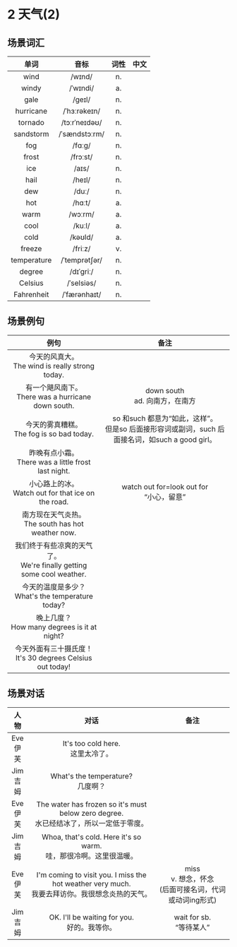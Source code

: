 # 2 天气(2)

## 场景词汇

|    单词     |     音标      | 词性 | 中文 |
| :---------: | :-----------: | :--: | :--: |
|    wind     |    /wɪnd/     |  n.  |      |
|    windy    |   /ˈwɪndi/    |  a.  |      |
|    gale     |    /ɡeɪl/     |  n.  |      |
|  hurricane  | /ˈhɜːrəkeɪn/  |  n.  |      |
|   tornado   | /tɔːrˈneɪdəʊ/ |  n.  |      |
|  sandstorm  | /ˈsændstɔːrm/ |  n.  |      |
|     fog     |    /fɑːɡ/     |  n.  |      |
|    frost    |   /frɔːst/    |  n.  |      |
|     ice     |     /aɪs/     |  n.  |      |
|    hail     |    /heɪl/     |  n.  |      |
|     dew     |     /duː/     |  n.  |      |
|     hot     |    /hɑːt/     |  a.  |      |
|    warm     |    /wɔːrm/    |  a.  |      |
|    cool     |    /kuːl/     |  a.  |      |
|    cold     |    /kəʊld/    |  a.  |      |
|   freeze    |    /friːz/    |  v.  |      |
| temperature | /ˈtemprətʃər/ |  n.  |      |
|   degree    |   /dɪˈɡriː/   |  n.  |      |
|   Celsius   |  /ˈselsiəs/   |  n.  |      |
| Fahrenheit  | /ˈfærənhaɪt/  |  n.  |      |

## 场景例句

|                             例句                             |                             备注                             |
| :----------------------------------------------------------: | :----------------------------------------------------------: |
|     今天的风真大。<br />The wind is really strong today.     |                                                              |
|   有一个飓风南下。<br />There was a hurricane down south.    |              down south<br />ad. 向南方，在南方              |
|        今天的雾真糟糕。<br />The fog is so bad today.        | so 和such 都意为“如此，这样”。<br />但是so 后面接形容词或副词，such 后面接名词，如such a good girl。 |
|   昨晚有点小霜。<br />There was a little frost last night.   |                                                              |
|   小心路上的冰。<br />Watch out for that ice on the road.    |         watch out for=look out for<br />“小心，留意”         |
|    南方现在天气炎热。<br />The south has hot weather now.    |                                                              |
| 我们终于有些凉爽的天气了。<br />We're finally getting some cool weather. |                                                              |
|    今天的温度是多少？<br />What's the temperature today?     |                                                              |
|       晚上几度？<br />How many degrees is it at night?       |                                                              |
| 今天外面有三十摄氏度！<br />It's 30 degrees Celsius out today! |                                                              |

## 场景对话

|     人物      |                             对话                             |                             备注                             |
| :-----------: | :----------------------------------------------------------: | :----------------------------------------------------------: |
| Eve<br />伊芙 |            It's too cold here.<br />这里太冷了。             |                                                              |
| Jim<br />吉姆 |            What's the temperature?<br />几度啊？             |                                                              |
| Eve<br />伊芙 | The water has frozen so it's must below zero degree.<br />水已经结冰了，所以一定低于零度。 |                                                              |
| Jim<br />吉姆 | Whoa, that's cold. Here it's so warm.<br />哇，那很冷啊。这里很温暖。 |                                                              |
| Eve<br />伊芙 | I'm coming to visit you. I miss the hot weather very much.<br />我要去拜访你。我很想念炎热的天气。 | miss<br />v. 想念，怀念<br />(后面可接名词，代词或动词ing形式) |
| Jim<br />吉姆 |       OK. I'll be waiting for you.<br />好的。我等你。       |                 wait for sb.<br />“等待某人”                 |